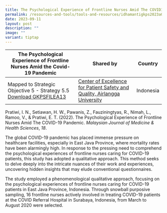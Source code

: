 ```yaml
---
title: The Psychological Experience of Frontline Nurses Amid The COVID19 Pandemic
permalink: /resources-and-tools/tools-and-resources/idhamantigkps2023a014/
date: 2023-09-11
layout: post
description: ""
image: ""
variant: tiptap
---
```

| The Psychological Experience of Frontline Nurses Amid the Covid-19 Pandemic | Shared by | Country |
| -------- | -------- | -------- |
| Mapped to Strategic Objective 5 - Strategy 5.5 [Download GKPSFILEA13](/files/gkpsfilea13_health%20workers%20perspective%20on%20patient%20safety%20incident.pdf)    | [Center of Excellence for Patient Safety and Quality, Airlangga University](https://scholar.unair.ac.id/en/organisations/center-for-patient-safety-research)     | Indonesia |

Pratiwi, I. N., Setiawan, H. W., Pawanis, Z., Fauziningtyas, R., Nimah, L., Ramoo, V., & Pratiwi, E. T. (2022). The Psychological Experience of Frontline Nurses Amid The COVID-19 Pandemic. _Malaysian Journal of Medicine & Health Sciences_, _18_.

The global COVID-19 pandemic has placed immense pressure on healthcare facilities, especially in East Java Province, where mortality rates have been alarmingly high. In response to the pressing need to comprehend the psychological experiences of frontline nurses caring for COVID-19 patients, this study has adopted a qualitative approach. This method seeks to delve deeply into the intricate nuances of their work and experiences, uncovering hidden insights that may elude conventional questionnaires.

The study employed a phenomenological qualitative approach, focusing on the psychological experiences of frontline nurses caring for COVID-19 patients in East Java Province, Indonesia. Through snowball purposive sampling, 16 frontline nurses actively involved in treating COVID-19 patients at the COVID Referral Hospital in Surabaya, Indonesia, from March to August 2020 were selected.
